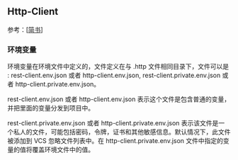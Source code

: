 ## Http-Client

参考：[[简书](https://www.jianshu.com/p/c6d2413784de)]

### 环境变量

环境变量在环境文件中定义的，文件定义在与 .http 文件相同目录下，文件可以是 : rest-client.env.json 或者 http-client.env.json, rest-client.private.env.json 或者 http-client.private.env.json。

rest-client.env.json 或者 http-client.env.json 表示这个文件是包含普通的变量，并把里面的变量分发到项目中。

rest-client.private.env.json 或者 http-client.private.env.json 表示该文件是一个私人的文件，可能包括密码，令牌，证书和其他敏感信息。默认情况下，此文件被添加到 VCS 忽略文件列表中。在 http-client.private.env.json 文件中指定的变量的值将覆盖环境文件中的值。


